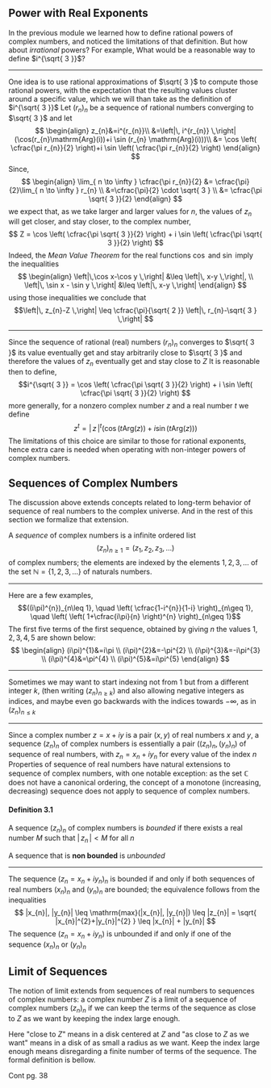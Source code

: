 ## Power with Real Exponents

In the previous module 
	we learned how to define rational powers of complex numbers, 
		and noticed the limitations of that definition. 
But how about *irrational* powers?
For example, 
	What would be a reasonable way to define $i^{\sqrt{ 3 }}$?
***
One idea is to use rational approximations of $\sqrt{ 3 }$
	to compute those rational powers,
		with the expectation that
			the resulting values cluster around a specific value, 
				which we will than take as the definition of $i^{\sqrt{ 3 }}$ 
Let $(r_{n})_{n}$ be a sequence of rational numbers converging to $\sqrt{ 3 }$ and let
$$
\begin{align}
z_{n}&=i^{r_{n}}\\
&=\left|\, i^{r_{n}} \,\right| (\cos(r_{n}\mathrm{Arg}(i))+i \sin (r_{n} \mathrm{Arg}(i)))\\
&= \cos \left( \cfrac{\pi r_{n}}{2} \right)+i \sin \left( \cfrac{\pi r_{n}}{2} \right) 
\end{align}
$$
Since, 
$$
\begin{align}
\lim_{ n \to \infty } \cfrac{\pi r_{n}}{2} &= \cfrac{\pi}{2}\lim_{ n \to \infty } r_{n} \\
&=\cfrac{\pi}{2} \cdot \sqrt{ 3 } \\
&= \cfrac{\pi \sqrt{ 3 }}{2}
\end{align}
$$
we expect that, as we take larger and larger values for $n$, the values of $z_{n}$ will get closer, and stay closer, to the complex number,
$$
Z = 
\cos \left( \cfrac{\pi \sqrt{ 3 }}{2} \right) + i \sin \left( \cfrac{\pi \sqrt{ 3 }}{2} \right)
$$
Indeed, the *Mean Value Theorem* for the real functions $\cos$ and $\sin$ imply the inequalities 
$$
\begin{align}
\left|\,\cos x-\cos y  \,\right| &\leq \left|\, x-y \,\right|,   \\
\left|\, \sin x - \sin y \,\right| &\leq \left|\, x-y \,\right|  
\end{align}
$$
using those inequalities we conclude that 
$$\left|\, z_{n}-Z \,\right| \leq \cfrac{\pi}{\sqrt{ 2 }} \left|\, r_{n}-\sqrt{ 3 } \,\right| $$
***
Since the sequence of rational (real) numbers $(r_{n})_{n}$ converges to $\sqrt{ 3 }$ 
	its value eventually get and stay arbitrarily close to $\sqrt{ 3 }$ 
		and therefore the values of $z_{n}$ eventually get and stay close to $Z$ 
It is reasonable then to define,
$$i^{\sqrt{ 3 }} = \cos \left( \cfrac{\pi \sqrt{ 3 }}{2} \right) + i \sin \left( \cfrac{\pi \sqrt{ 3 }}{2} \right) $$
more generally, for a nonzero complex number $z$ and a real number $t$ we define 
$$
\tag{3.1} 
z^{t} = \left|\, z \,\right|^{t} \left( \cos \left( t \mathrm{Arg}(z) \right) + i \sin \left( t \mathrm{Arg}(z) \right)  \right) 
$$
The limitations of this choice are similar to those for rational exponents, hence extra care is needed when operating with non-integer powers of complex numbers.

## Sequences of Complex Numbers

The discussion above extends concepts related to long-term behavior of sequence of real numbers to the complex universe.
And in the rest of this section we formalize that extension. 

A *sequence* of complex numbers is a infinite ordered list
$$(z_{n})_{n\geq 1} = (z_{1}, z_{2}, z_{3}, \dots)$$
of complex numbers;
	the elements are indexed by the elements $1, 2, 3, \dots$ of the set $\mathbb{N} = \{ 1, 2, 3, \dots \}$ of naturals numbers.
***
Here are a few examples, 
$$((i\pi)^{n})_{n\leq 1}, \quad \left( \cfrac{1-i^{n}}{1-i} \right)_{n\geq 1}, \quad \left( \left( 1+\cfrac{i\pi}{n} \right)^{n} \right)_{n\geq 1}$$
The first five terms of the first sequence,
	obtained by giving $n$ the values $1, 2, 3, 4, 5$ 
		are shown below:
$$
\begin{align}
(i\pi)^{1}&=i\pi \\
(i\pi)^{2}&=-\pi^{2} \\
(i\pi)^{3}&=-i\pi^{3} \\
(i\pi)^{4}&=\pi^{4} \\
(i\pi)^{5}&=i\pi^{5}
\end{align}
$$
***
Sometimes we may want to start indexing not from 1 but from a different integer $k$, (then writing $(z_{n})_{n\geq k}$) and also allowing negative integers as indices, and maybe even go backwards with the indices towards $-\infty$, as in $(z_{n})_{n\leq k}$
***
Since a complex number $z = x + iy$ 
	is a pair $(x, y)$ of real numbers $x$ and $y$,
		a sequence $(z_{n})_{n}$ of complex numbers 
			is essentially a pair $((z_{n})_{n}, (y_{n})_{n})$ 
				of sequence of real numbers, 
					with $z_{n}=x_{n}+iy_{n}$ for every value of the index $n$
Properties of sequence of real numbers have natural extensions to sequence of complex numbers, with one notable exception:
	as the set $\mathbb{C}$ does not have a canonical ordering, 
		the concept of a monotone (increasing, decreasing) sequence does not apply to sequence of complex numbers. 
#### Definition 3.1

A sequence $(z_{n})_{n}$ of complex numbers is *bounded* 
	if there exists a real number $M$ such that $\left|\, z_{n} \,\right| < M$ for all $n$

A sequence that is **non bounded** is *unbounded*
***
The sequence $(z_{n} = x_{n} + iy_{n})_{n}$ is bounded if and only if both sequences of real numbers $(x_{n})_{n}$ and $(y_{n})_{n}$ are bounded; the equivalence follows from the inequalities
$$
|x_{n}|, |y_{n}| \leq \mathrm{max}(|x_{n}|, |y_{n}|) \leq |z_{n}| = \sqrt{ |x_{n}|^{2}+|y_{n}|^{2} } \leq |x_{n}| + |y_{n}|
$$
The sequence $(z_{n}=x_{n}+iy_{n})$ is unbounded if and only if one of the sequence $(x_{n})_{n}$ or $(y_{n})_{n}$

## Limit of Sequences

The notion of limit extends from sequences of real numbers to sequences of complex numbers:
a complex number $Z$ is a limit of a sequence of complex numbers $(z_{n})_{n}$ if we can keep the terms of the sequence as close to $Z$ as we want by keeping the index large enough.

Here "close to $Z$" means in a disk centered at $Z$
and  "as close to $Z$ as we want"
	means in a disk of as small a radius as we want.
Keep the index large enough means disregarding a finite number of terms of the sequence. The formal definition is bellow.

Cont pg. 38








